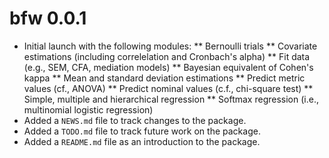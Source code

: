 # bfw 0.0.1

* Initial launch with the following modules:
** Bernoulli trials
** Covariate estimations (including correlelation and Cronbach's alpha)
** Fit data (e.g., SEM, CFA, mediation models)
** Bayesian equivalent of Cohen's kappa
** Mean and standard deviation estimations
** Predict metric values (cf., ANOVA)
** Predict nominal values (c.f., chi-square test)
** Simple, multiple and hierarchical regression
** Softmax regression (i.e., multinomial logistic regression)
* Added a `NEWS.md` file to track changes to the package.
* Added a `TODO.md` file to track future work on the package.
* Added a `README.md` file as an introduction to the package.